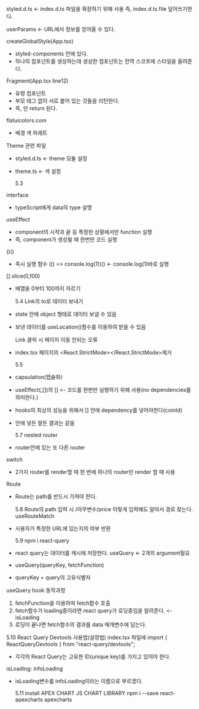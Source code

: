 styled.d.ts <- index.d.ts 파일을 확장하기 위해 사용
즉, index.d.ts file 덮어쓰기한다.

userParams <- URL에서 정보를 얻어올 수 있다.

createGlobalStyle(App.tsx)

- styled-components 안에 있다.
- 하나의 컴포넌트를 생성하는데 생성한 컴포넌트는 전역 스코프에 스타일을 올려준다.

Fragment(App.tsx line12)

- 유령 컴포넌트
- 부모 태그 없이 서로 붙어 있는 것들을 리턴한다.
- 즉, <GlobalStyle></GlobalStyle><Router></Router>만 return 된다.

flatuicolors.com

- 배경 색 파레트

Theme 관련 파일

- styled.d.ts <- theme 모듈 설정
- theme.ts <- 색 설정

  5.3

interface

- typeScript에게 data의 type 설명

useEffect

- component의 시작과 끝 등 특정한 상황에서만 function 실행
- 즉, component가 생성될 때 한번만 코드 실행

()()

- 즉시 실행 함수
  (() => console.log(1))() <- console.log(1)바로 실행

[].slice(0,100)

- 배열을 0부터 100까지 자르기

  5.4
  Link의 to로 데이터 보내기

- state 안에 object 형태로 데이터 보낼 수 있음
- 보낸 데이터를 useLocation()함수를 이용하여 받을 수 있음

  Link 클릭 시 페이지 이동 안되는 오류

- index.tsx 페이지의 <React.StrictMode></React.StrictMode>제거

  5.5

- capsulation(캡슐화)
- useEffect(,[])의 [] <- 코드를 한번만 실행하기 위해 사용(no dependencies를 의미한다.)
- hooks의 최상의 성능을 위해서 [] 안에 dependency를 넣어야한다(coinId)
- 안에 넣든 말든 결과는 같음

  5.7
  nested router

- router안에 있는 또 다른 router

switch

- 2가지 router를 render할 때 한 번에 하나의 router만 render 할 때 사용

Route

- Route는 path를 반드시 가져야 한다.

  5.8
  Route의 path 입력 시 /아무변수/price 이렇게 입력해도 알아서 경로 찾는다.
  useRouteMatch

- 사용자가 특정한 URL에 있는지의 여부 반환

  5.9
  npm i react-query
  <React Query>

- react query는 데이터를 캐시에 저장한다.
  useQuery <- 2개의 argument필요

- useQuery(queryKey, fetchFunction)
- queryKey = query의 고유식별자

useQuery hook 동작과정

1. fetchFunction을 이용하여 fetch함수 호출
2. fetch함수가 loading중이라면 react query가 로딩중임을 알려준다. <- isLoading
3. 로딩이 끝나면 fetch함수의 결과를 data 매개변수에 담는다.

5.10
React Query Devtools 사용법(설정법)
index.tsx 파일에
import { ReactQueryDevtools } from "react-query/devtools";
<ReactQueryDevtools initialIsOpen={true} />

- 각각의 React Query는 고유한 ID(unique key)를 가지고 있어야 한다.

isLoading: infoLoading

- isLoading변수를 infoLoading이라는 이름으로 부르겠다.

  5.11
  install APEX CHART
  JS CHART LIBRARY
  npm i --save react-apexcharts apexcharts
